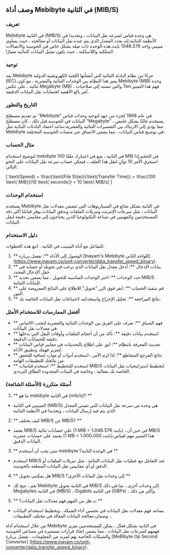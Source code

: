 ## وصف أداة Mebibyte في الثانية (MIB/S)

### تعريف
Mebibyte في الثانية (MIB/S) هي وحدة قياس لسرعة نقل البيانات ، وتحديدا في الأنظمة الثنائية.إنه يحدد المعدل الذي يتم عنده نقل البيانات أو معالجته ، حيث يساوي ميبيبي واحد 1048،576 بايت.هذه الوحدة ذات صلة بشكل خاص في الحوسبة والاتصالات السلكية واللاسلكية ، حيث يكون تمثيل البيانات الثنائية معيارًا.

### توحيد
يعد Mebibyte جزءًا من نظام البادئة الثنائية التي أنشأتها اللجنة الكهروتقنية الدولية (IEC).يميز هذا النظام بين الوحدات الثنائية والعشرية ، مع كون Mebibyte (MIB) وحدة ثنائية ، على عكس Megabyte (MB) ، والتي تستند إلى صلاحيات Ten.فهم هذا التمييز أمر بالغ الأهمية لحسابات نقل البيانات الدقيقة.

### التاريخ والتطور
تم تقديم مصطلح "Mebibyte" في عام 1998 كجزء من جهد لتوحيد وحدات قياس البيانات في الحوسبة.قبل ذلك ، كان مصطلح "Megabyte" يستخدم غالبًا بشكل غامض ، مما يؤدي إلى الارتباك بين التفسيرات الثنائية والعشرية.ساعد اعتماد البادئات الثنائية مثل Mebibyte في توضيح قياس البيانات ، مما يضمن الاتساق عبر منصات الحوسبة المختلفة.

### مثال الحساب
لتوضيح استخدام mebibyte في الثانية ، ضع في اعتبارك ملفًا 100 MIB في الحجم.إذا استغرق الأمر 10 ثوانٍ لنقل هذا الملف ، فيمكن حساب سرعة نقل البيانات على النحو التالي:

\[ \text{Speed} = \frac{\text{File Size}}{\text{Transfer Time}} = \frac{100 \text{ MiB}}{10 \text{ seconds}} = 10 \text{ MiB/s} \]

### استخدام الوحدات
يستخدم Mebibyte في الثانية بشكل شائع في السيناريوهات التي تتضمن معدلات نقل البيانات ، مثل سرعات الإنترنت وتنزيلات الملفات وتدفق البيانات.يوفر قياسًا أكثر دقة للمستخدمين والمهنيين في صناعة التكنولوجيا الذين يحتاجون إلى مقاييس دقيقة لنقل البيانات.

### دليل الاستخدام
للتفاعل مع أداة الميبيب في الثانية ، اتبع هذه الخطوات:
1. ** الوصول إلى الأداة **: تفضل بزيارة [Inayam's Mebibyte للواحد الثاني] (https://www.inayam.co/unit-converter/data_transfer_speed_binary).
2. ** بيانات الإدخال **: أدخل معدل نقل البيانات الذي ترغب في تحويله أو حسابه في حقل الإدخال المحدد.
3. ** حدد الوحدات **: اختر الوحدات المناسبة للتحويل ، مما يضمن تحديد MIB/S للبيانات الثنائية.
4. ** قم بتنفيذ الحساب **: انقر فوق الزر "تحويل" للاطلاع على النتائج المعروضة على الفور.
5. ** نتائج المراجعة **: تحليل الإخراج واستخدامه لاحتياجات نقل البيانات الخاصة بك.

### أفضل الممارسات للاستخدام الأمثل
- ** فهم السياق **: تعرف على الفرق بين الوحدات الثنائية والعشرية لتجنب الالتباس في معدلات نقل البيانات.
- ** استخدم بيانات دقيقة **: تأكد من أن أحجام الملفات وأوقات النقل التي تدخلها دقيقة للحسابات الدقيقة.
- ** تحديث المعرفة بانتظام **: ابق على اطلاع بالتحديثات في معايير قياس البيانات لتعزيز فهمك وتطبيق الأداة.
- ** نتائج المرجع المتقاطع **: إذا لزم الأمر ، استخدم أدوات أو موارد إضافية للتحقق من نتائجك للتطبيقات الهامة.
- ** استخدم للتخطيط **: استخدم قياسات MIB/S لتخطيط استراتيجيات نقل البيانات الخاصة بك بفعالية ، وخاصة في البيئات المحدودة النطاق الترددي.

### أسئلة متكررة (الأسئلة الشائعة)

1. ** ما هو mebibyte في الثانية (mib/s)؟ **
- الميبيبي في الثانية (MIB/S) هي وحدة من سرعة نقل البيانات التي تقيس المعدل الذي يتم فيه إرسال البيانات ، وتحديدا في الأنظمة الثنائية.

2. ** كيف يختلف MIB/S عن MB/S؟ **
- يعتمد MIB/S على حسابات ثنائية (1 MIB = 1،048،576 بايت) ، في حين أن MB/S يعتمد على حسابات عشرية (1 MB = 1،000،000 بايت).هذا التمييز مهم لقياس البيانات الدقيق.

3. ** متى يجب أن أستخدم mebibyte في الوحدة الثانية؟ **
- استخدم MIB/S عند التعامل مع عمليات نقل البيانات الثنائية ، مثل تنزيلات الملفات أو الدفق أو أي مقاييس نقل البيانات المتعلقة بالحوسبة.

4. ** هل يمكنني تحويل MIB/S إلى وحدات نقل البيانات الأخرى؟ **
- نعم ، تتيح لك Mebibyte في الثانية تحويل MIB/S إلى وحدات أخرى ، بما في ذلك Megabytes في الثانية (MB/S) ، Gigabits في الثانية (GBPs) ، وأكثر من ذلك.

5. ** ث هل من المهم فهم معدلات نقل البيانات؟ **
- يساعد فهم معدلات نقل البيانات في تحسين أداء الشبكة ، وتخطيط استخدام البيانات ، وضمان معالجة البيانات الفعالة في مختلف التطبيقات.

من خلال استخدام أداة Mebibyte في الثانية بشكل فعال ، يمكن للمستخدمين تعزيز فهمهم لسرعات نقل البيانات ، مما يضمن اتخاذ قرارات مستنيرة في مساعي الحوسبة والشبكات الخاصة بهم.لمزيد من المعلومات ، تفضل بزيارة [MeBibyte Op Second Converter] (https://www.inayam.co/unit-converter/data_transfer_speed_binary).
